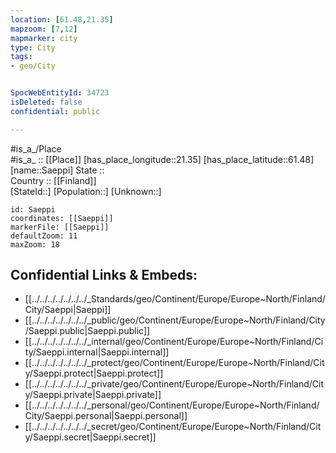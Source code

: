 ```yaml
---
location: [61.48,21.35] 
mapzoom: [7,12] 
mapmarker: city 
type: City
tags:
- geo/City


SpocWebEntityId: 34723
isDeleted: false
confidential: public

---
```

#is_a_/Place  
#is_a_ :: [[Place]] 
[has_place_longitude::21.35] 
[has_place_latitude::61.48] 
[name::Saeppi] 
State ::  
Country :: [[Finland]]  
[StateId::] 
[Population::] 
[Unknown::] 


```leaflet
id: Saeppi
coordinates: [[Saeppi]] 
markerFile: [[Saeppi]] 
defaultZoom: 11 
maxZoom: 18
```


## Confidential Links & Embeds: 
- [[../../../../../../../_Standards/geo/Continent/Europe/Europe~North/Finland/City/Saeppi|Saeppi]] 
- [[../../../../../../../_public/geo/Continent/Europe/Europe~North/Finland/City/Saeppi.public|Saeppi.public]] 
- [[../../../../../../../_internal/geo/Continent/Europe/Europe~North/Finland/City/Saeppi.internal|Saeppi.internal]] 
- [[../../../../../../../_protect/geo/Continent/Europe/Europe~North/Finland/City/Saeppi.protect|Saeppi.protect]] 
- [[../../../../../../../_private/geo/Continent/Europe/Europe~North/Finland/City/Saeppi.private|Saeppi.private]] 
- [[../../../../../../../_personal/geo/Continent/Europe/Europe~North/Finland/City/Saeppi.personal|Saeppi.personal]] 
- [[../../../../../../../_secret/geo/Continent/Europe/Europe~North/Finland/City/Saeppi.secret|Saeppi.secret]] 
